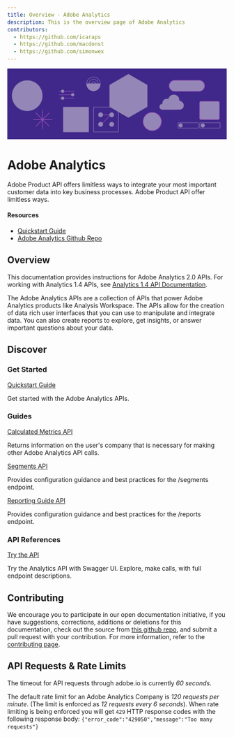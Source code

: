 ```yaml
---
title: Overview - Adobe Analytics
description: This is the overview page of Adobe Analytics 
contributors:
  - https://github.com/icaraps
  - https://github.com/macdonst
  - https://github.com/simonwex
---
```


<Hero slots="image, heading, text" background="rgb(64, 34, 138)"/>

![Hero image](./illustration.png) 

# Adobe Analytics 

Adobe Product API offers limitless ways to integrate your most important customer data into key business processes. Adobe Product API offer limitless ways.

<Resources slots="heading, links"/>

#### Resources

* [Quickstart Guide](https://adobe.io)
* [Adobe Analytics Github Repo](https://adobe.io)

## Overview

This documentation provides instructions for Adobe Analytics 2.0 APIs. For working with Analytics 1.4 APIs, see [Analytics 1.4 API Documentation](https://adobe.io).

The Adobe Analytics APIs are a collection of APIs that power Adobe Analytics products like Analysis Workspace. 
The APIs allow for the creation of data rich user interfaces that you can use to manipulate and integrate data.
You can also create reports to explore, get insights, or answer important questions about your data.

## Discover 

<DiscoverBlock width="100%" slots="heading, link, text"/>

### Get Started

[Quickstart Guide](https://adobe.io)
    
Get started with the Adobe Analytics APIs.

<DiscoverBlock slots="heading, link, text"/> 

### Guides

[Calculated Metrics API](https://adobe.io) 
     
Returns information on the user's company that is necessary for making other Adobe Analytics API calls.

<DiscoverBlock slots="link, text"/>

[Segments API](https://adobe.io) 

Provides configuration guidance and best practices for the /segments endpoint.

<DiscoverBlock slots="link, text"/>

[Reporting Guide API](https://adobe.io)

Provides configuration guidance and best practices for the /reports endpoint.  

<DiscoverBlock width="100%" slots="heading, link, text"/>

### API References

[Try the API](https://adobe.io) 

Try the Analytics API with Swagger UI. Explore, make calls, with full endpoint descriptions.

## Contributing 

We encourage you to participate in our open documentation initiative, if you have suggestions, corrections, additions 
or deletions for this documentation, check out the source from [this github repo](https://adobe.io), and submit a pull 
request with your contribution. For more information, refer to the [contributing page](https://adobe.io).

## API Requests & Rate Limits

The timeout for API requests through adobe.io is currently *60 seconds*.

The default rate limit for an Adobe Analytics Company is *120 requests per minute*. (The limit is enforced as *12 requests every 6 seconds*).
When rate limiting is being enforced you will get `429` HTTP response codes with the following response body: `{"error_code":"429050","message":"Too many requests"}`    